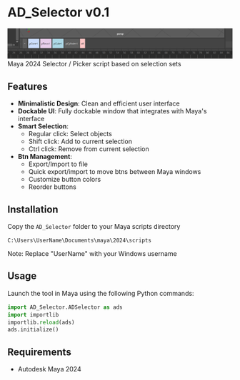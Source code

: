 # AD_Selector v0.1
<img src="screenshots/ads_1.png" width="1200" alt="Description">
Maya 2024 Selector / Picker script based on selection sets

## Features

- **Minimalistic Design**: Clean and efficient user interface
- **Dockable UI**: Fully dockable window that integrates with Maya's interface
- **Smart Selection**:
  - Regular click: Select objects
  - Shift click: Add to current selection
  - Ctrl click: Remove from current selection
- **Btn Management**:
  - Export/Import to file
  - Quick export/import to move btns between Maya windows
  - Customize button colors
  - Reorder buttons

## Installation

Copy the `AD_Selector` folder to your Maya scripts directory
   ```
   C:\Users\UserName\Documents\maya\2024\scripts
   ```
   Note: Replace "UserName" with your Windows username
## Usage

Launch the tool in Maya using the following Python commands:

```python
import AD_Selector.ADSelector as ads
import importlib
importlib.reload(ads)
ads.initialize()
```

## Requirements

- Autodesk Maya 2024
